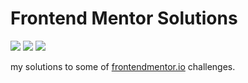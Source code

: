 # Frontend Mentor Solutions

[![](https://img.shields.io/netlify/2308b404-d035-4d64-9893-5a306bb7304a?logo=netlify&style=for-the-badge)](https://app.netlify.com/sites/itsmeevil-frontendmentor-solutions/deploys)
[![](https://img.shields.io/website?down_color=red&down_message=OFFLINE&style=for-the-badge&up_color=brightgreen&up_message=ONLINE&url=https%3A%2F%2Fitsmeevil-frontendmentor-solutions.netlify.app%2Fprofile-card%2F)](https://itsmeevil-frontendmentor-solutions.netlify.app)
[![](https://img.shields.io/codefactor/grade/github/itsmeEVIL/frontendmentor-solutions/master?style=for-the-badge&logo=codefactor)](https://www.codefactor.io/repository/github/itsmeevil/frontendmentor-solutions)

my solutions to some of [frontendmentor.io](https://frontendmentor.io) challenges.
